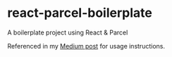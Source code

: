 # react-parcel-boilerplate

A boilerplate project using React &amp; Parcel

Referenced in my [Medium post](https://medium.com/javascript-in-plain-english/how-to-get-your-app-ideas-built-quickly-using-a-boilerplate-of-react-parcel-5e91c4db3059) for usage instructions.
